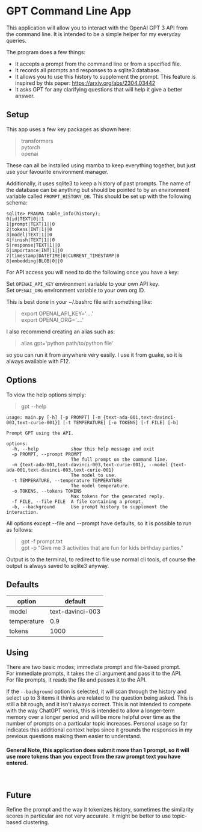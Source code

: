 # GPT Command Line App

This application will allow you to interact with the OpenAI GPT 3 API from the command line. It is intended to be a simple helper 
for my everyday queries. <br>

The program does a few things:
- It accepts a prompt from the command line or from a specified file.
- It records all prompts and responses to a sqlite3 database.
- It allows you to use this history to supplement the prompt. This feature is inspired by this paper: https://arxiv.org/abs/2304.03442
- It asks GPT for any clarifying questions that will help it give a better answer.


## Setup

This app uses a few key packages as shown here:
> transformers<br>
> pytorch<br>
> openai<br>

These can all be installed using mamba to keep everything together, but just use your favourite environment manager.<br>

Additionally, it uses sqlite3 to keep a history of past prompts. The name of the database can be anything but should be 
pointed to by an environment variable called `PROMPT_HISTORY_DB`. This should be set up with the following schema:<br>
```
sqlite> PRAGMA table_info(history);
0|id|TEXT|0||1
1|prompt|TEXT|1||0
2|tokens|INT|1||0
3|model|TEXT|1||0
4|finish|TEXT|1||0
5|response|TEXT|1||0
6|importance|INT|1||0
7|timestamp|DATETIME|0|CURRENT_TIMESTAMP|0
8|embedding|BLOB|0||0
```

For API access you will need to do the following once you have a key:<br>

Set `OPENAI_API_KEY` environment variable to your own API key.<br>
Set `OPENAI_ORG` environment variable to your own org ID.

This is best done in your ~/.bashrc file with something like:
> export OPENAI_API_KEY='....'<br>
> export OPENAI_ORG='....'

I also recommend creating an alias such as:
> alias gpt='python path/to/python file'

so you can run it from anywhere very easily. I use it from guake, so it is always available with F12.

## Options
To view the help options simply:
> gpt --help
```
usage: main.py [-h] [-p PROMPT] [-m {text-ada-001,text-davinci-003,text-curie-001}] [-t TEMPERATURE] [-o TOKENS] [-f FILE] [-b]

Prompt GPT using the API.

options:
  -h, --help            show this help message and exit
  -p PROMPT, --prompt PROMPT
                        The full prompt on the command line.
  -m {text-ada-001,text-davinci-003,text-curie-001}, --model {text-ada-001,text-davinci-003,text-curie-001}
                        The model to use.
  -t TEMPERATURE, --temperature TEMPERATURE
                        The model temperature.
  -o TOKENS, --tokens TOKENS
                        Max tokens for the generated reply.
  -f FILE, --file FILE  A file containing a prompt.
  -b, --background      Use prompt history to supplement the interaction.
```

All options except --file and --prompt have defaults, so it is possible to run as follows:
> gpt -f prompt.txt<br>
> gpt -p "Give me 3 activities that are fun for kids birthday parties."

Output is to the terminal, to redirect to file use normal cli tools, of course the output is always saved to sqlite3 anyway.

## Defaults

| option      | default          |
|-------------|------------------|
| model       | text-davinci-003 |
| temperature | 0.9              |
| tokens      | 1000             |


## Using
There are two basic modes; immediate prompt and file-based prompt.<br>
For immediate prompts, it takes the cli argument and pass it to the API.<br>
For file prompts, it reads the file and passes it to the API.

If the `--background` option is selected, it will scan through the history and select up to 3 items it thinks are 
related to the question being asked. This is still a bit rough, and it isn't always correct. This is not intended to 
compete with the way ChatGPT works, this is intended to allow a longer-term memory over a longer period and will be 
more helpful over time as the number of prompts on a particular topic increases. Personal usage so far indicates this 
additional context helps since it grounds the responses in my previous questions making them easier to understand.

#### __General Note, this application does submit more than 1 prompt, so it will use more tokens than you expect from the raw prompt text you have entered.__
<br>

## Future
Refine the prompt and the way it tokenizes history, sometimes the similarity scores in particular are not very accurate. It might be better to use topic-based clustering.<br>

